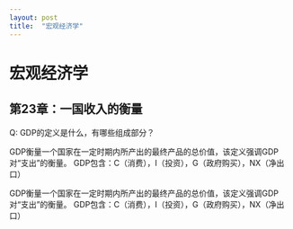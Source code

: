 ```yaml
---
layout: post
title:  "宏观经济学"
---
```


# 宏观经济学

## 第23章：一国收入的衡量

Q: GDP的定义是什么，有哪些组成部分？

GDP衡量一个国家在一定时期内所产出的最终产品的总价值，该定义强调GDP对“支出”的衡量。
GDP包含：C（消费），I（投资），G（政府购买），NX（净出口）

GDP衡量一个国家在一定时期内所产出的最终产品的总价值，该定义强调GDP对“支出”的衡量。
GDP包含：C（消费），I（投资），G（政府购买），NX（净出口）